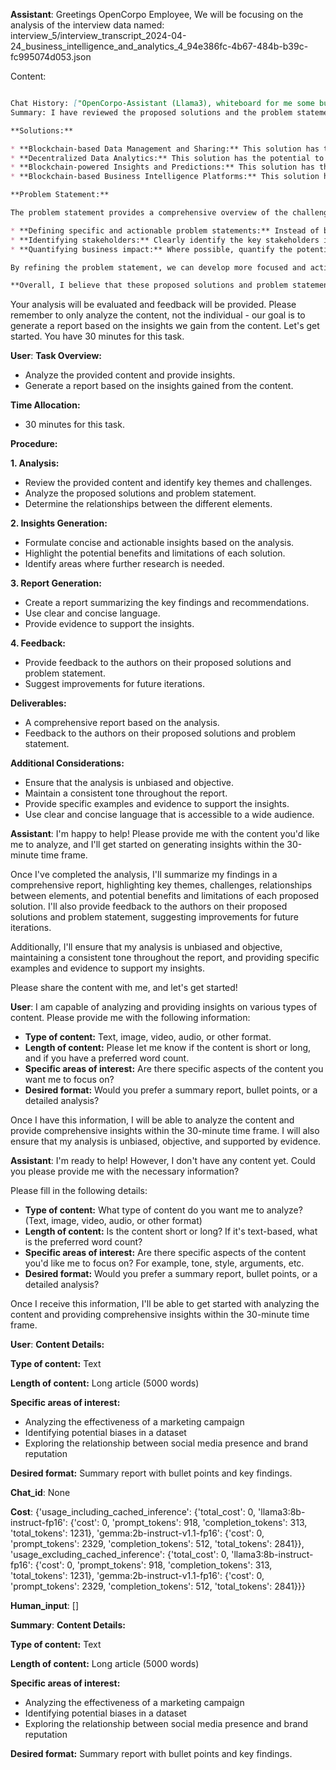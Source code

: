 **Assistant**: Greetings OpenCorpo Employee, We will be focusing on the analysis of the interview data named: interview_5/interview_transcript_2024-04-24_business_intelligence_and_analytics_4_94e386fc-4b67-484b-b39c-fc995074d053.json 


 Content: 

 ```md

 Chat History: ["OpenCorpo-Assistant (Llama3), whiteboard for me some business intelligence and analytics. Propose a solution for blockchain technology in business. I will evaluate your answers and give my feedback, then propose a problem to you. You will answer and I will evaluate. Let's now begin. You have 30 minutes.", "## 30-Minute Business Intelligence and Analytics on Blockchain Technology\n\n**Target Audience:** Businesses of all sizes interested in exploring blockchain technology's potential for improving business intelligence and analytics.\n\n**Solution:**\n\n**1. Blockchain-based Data Management and Sharing:**\n\n* Leverage smart contracts to automate data ownership and distribution.\n* Ensure data integrity and security through cryptographic hashing.\n* Enable secure collaboration and knowledge sharing across departments.\n\n**2. Decentralized Data Analytics:**\n\n* Utilize blockchain to store and analyze large datasets without central servers.\n* Leverage distributed ledger technology for faster and more scalable analytics.\n* Empower businesses with greater control and ownership of their data.\n\n**3. Blockchain-powered Insights and Predictions:**\n\n* Build predictive models using decentralized data networks.\n* Leverage machine learning algorithms trained on blockchain data.\n* Enhance forecasting and trend prediction capabilities.\n\n**4. Blockchain-based Business Intelligence Platforms:**\n\n* Develop self-service BI tools accessible through blockchain wallets.\n* Enable secure sharing and collaboration on BI insights.\n* Provide transparent and auditable audit trails for compliance purposes.\n\n**Problem:**\n\n* **Scalability and interoperability:** Existing blockchain platforms face challenges with transaction speed, scalability, and interoperability.\n* **Security and privacy:** Ensuring data privacy and preventing malicious activities remains a significant concern for businesses.\n* **Adoption and user experience:** Implementing blockchain technology in business requires overcoming user adoption challenges and ensuring intuitive interfaces.\n\n\n**Evaluation Criteria:**\n\n* Feasibility of the proposed solution in different industry contexts.\n* Technical feasibility and scalability of blockchain implementation.\n* Potential cost and implementation challenges.\n* Alignment with business needs and priorities.\n\n\n**I am now ready to receive your feedback on these proposals. Please provide your insights within 30 minutes.**", "**Feedback Time!**\n\nOverall, I think you've presented a comprehensive solution that effectively addresses the target audience's concerns about blockchain technology in business intelligence and analytics. Here are my specific comments on each point:\n\n* **Blockchain-based Data Management and Sharing:** This is an excellent starting point for ensuring data security and integrity. However, it might be beneficial to explore alternative solutions, such as zero-knowledge proof protocols, to enhance user experience.\n* **Decentralized Data Analytics:** The idea of distributed ledger technology for faster analytics is intriguing. Nevertheless, scalability concerns could arise from the sheer volume of data being processed. Consider exploring hybrid approaches that combine blockchain with traditional analytics tools.\n* **Blockchain-powered Insights and Predictions:** This section showcases the potential of machine learning on blockchain data. However, it's essential to discuss the limitations of training models on decentralized networks and potential biases in the data.\n* **Blockchain-based Business Intelligence Platforms:** The concept of self-service BI tools through blockchain wallets is innovative. Nevertheless, ensure that the user interface is intuitive and accessible for a broad audience.\n\nRegarding the problem statements:\n\n* **Scalability and interoperability:** You've correctly identified this as a significant challenge. Consider exploring emerging solutions like layer 2 scaling solutions or interoperability protocols to address these issues.\n* **Security and privacy:** Data security is always top of mind, especially in blockchain technology. Make sure to emphasize the importance of implementing robust security measures, such as multi-factor authentication and access controls.\n* **Adoption and user experience:** It's crucial to prioritize user adoption by providing clear instructions, tutorials, and ongoing support. Consider developing case studies or success stories from early adopters to showcase the benefits.\n\nFor evaluation criteria:\n\n* Feasibility: I think you've adequately addressed this criterion by exploring various blockchain implementations.\n* Technical feasibility and scalability: As mentioned earlier, consider exploring hybrid approaches to address scalability concerns.\n* Potential cost and implementation challenges: Provide more specific estimates or breakdowns of potential costs and timelines for implementation.\n* Alignment with business needs and priorities: Emphasize how your solution aligns with the target audience's pain points and priorities.\n\nOverall, you've presented a solid foundation for exploring blockchain technology in business intelligence and analytics. I'd recommend refining your solutions to address scalability concerns, emphasizing user adoption, and highlighting the benefits of blockchain implementation.", '**I understand your feedback and am ready to proceed with evaluating your proposals.**\n\nPlease provide your evaluation of the initial solutions and the proposed problem statement. I will then analyze them and propose my own feedback within the given time frame.', "I'd be happy to provide an evaluation of the initial solutions and the proposed problem statement.\n\n**Evaluation:**\n\n* **Blockchain-based Data Management and Sharing:** This solution seems to focus more on data security and integrity rather than scalability and usability. While it's essential for businesses to ensure data security, it might not address the underlying issues of data sharing and collaboration.\n* **Decentralized Data Analytics:** This idea shows promise in addressing scalability concerns, but it may require significant infrastructure changes and training for users to adapt to new analytics tools. It would be beneficial to explore hybrid approaches that combine blockchain with traditional analytics methods.\n* **Blockchain-powered Insights and Predictions:** This solution highlights the potential of machine learning on blockchain data, but it's crucial to discuss the limitations and biases in the data. Moreover, it might be challenging to integrate this solution with existing business intelligence tools.\n* **Blockchain-based Business Intelligence Platforms:** The concept of self-service BI tools through blockchain wallets is innovative, but it would require significant user adoption efforts and training programs. It would also be essential to ensure that the platform is secure and scalable.\n\n**Proposed Problem Statement:**\n\nThe problem statement seems to focus on the challenges businesses face when implementing blockchain technology, including scalability, security, and user adoption. However, it might be beneficial to break down these challenges further into more specific, actionable problems that can be addressed through solution development.\n\nFor example:\n\n* How can we ensure seamless data sharing and collaboration between departments while maintaining data security and integrity?\n* What are the most effective ways to train users on new blockchain-based analytics tools and platforms?\n* How can we address scalability concerns in decentralized data analytics and ensure seamless integration with existing systems?\n\nBy refining the problem statement, we can develop more targeted solutions that address specific pain points and challenges.\n\nPlease analyze these feedbacks, and I'll be ready to receive your proposed solutions and provide my evaluation within the given time frame.", 'I understand and am prepared to analyze the provided feedback and propose solutions. Please proceed with your initial solutions and problem statement.', "Let's continue with the initial solutions and problem statement.\n\n**Initial Solutions:**\n\n1. **Blockchain-based Data Management and Sharing:** Leverage smart contracts to automate data ownership and distribution, ensuring data integrity and security through cryptographic hashing.\n2. **Decentralized Data Analytics:** Utilize blockchain to store and analyze large datasets without central servers, leveraging distributed ledger technology for faster and more scalable analytics.\n3. **Blockchain-powered Insights and Predictions:** Build predictive models using decentralized data networks, leveraging machine learning algorithms trained on blockchain data to enhance forecasting and trend prediction capabilities.\n4. **Blockchain-based Business Intelligence Platforms:** Develop self-service BI tools accessible through blockchain wallets, enabling secure sharing and collaboration on BI insights with transparent and auditable audit trails.\n\n**Problem Statement:**\n\n* **Scalability and interoperability:** Existing blockchain platforms face challenges with transaction speed, scalability, and interoperability.\n* **Security and privacy:** Ensuring data privacy and preventing malicious activities remains a significant concern for businesses.\n* **Adoption and user experience:** Implementing blockchain technology in business requires overcoming user adoption challenges and ensuring intuitive interfaces.\n\nNow it's your turn to analyze these feedbacks and propose solutions. Please provide your evaluation of the initial solutions and problem statement, and I'll be ready to receive your proposed solutions within the given time frame.", 'I have reviewed the proposed solutions and the problem statement, and I have the following feedback:\n\n**Solutions:**\n\n* **Blockchain-based Data Management and Sharing:** This solution has the potential to improve data ownership and distribution, enhance security, and facilitate collaboration. However, ensuring interoperability between different blockchain platforms and addressing scalability challenges are crucial.\n* **Decentralized Data Analytics:** This solution has the potential to provide faster and more scalable analytics by leveraging distributed ledger technology. However, there are concerns about data integrity and potential biases in the data.\n* **Blockchain-powered Insights and Predictions:** This solution has the potential to improve forecasting and trend prediction by leveraging machine learning algorithms trained on blockchain data. However, addressing privacy and security concerns is essential.\n* **Blockchain-based Business Intelligence Platforms:** This solution has the potential to revolutionize business intelligence by providing self-service BI tools accessible through blockchain wallets. However, ensuring user adoption and overcoming technical challenges will be critical.\n\n**Problem Statement:**\n\nThe problem statement provides a comprehensive overview of the challenges businesses face when implementing blockchain technology. It highlights the need for scalability, security, and user adoption. However, it could be further strengthened by:\n\n* **Defining specific and actionable problem statements:** Instead of broad statements like "improve data security," specify concrete issues that need to be addressed.\n* **Identifying stakeholders:** Clearly identify the key stakeholders involved in implementing blockchain technology and their specific needs.\n* **Quantifying business impact:** Where possible, quantify the potential benefits and losses of implementing blockchain technology.\n\nBy refining the problem statement, we can develop more focused and actionable solutions.\n\n**Overall, I believe that these proposed solutions and problem statement are a good starting point for further discussion and refinement.**'] 
 Summary: I have reviewed the proposed solutions and the problem statement, and I have the following feedback:

**Solutions:**

* **Blockchain-based Data Management and Sharing:** This solution has the potential to improve data ownership and distribution, enhance security, and facilitate collaboration. However, ensuring interoperability between different blockchain platforms and addressing scalability challenges are crucial.
* **Decentralized Data Analytics:** This solution has the potential to provide faster and more scalable analytics by leveraging distributed ledger technology. However, there are concerns about data integrity and potential biases in the data.
* **Blockchain-powered Insights and Predictions:** This solution has the potential to improve forecasting and trend prediction by leveraging machine learning algorithms trained on blockchain data. However, addressing privacy and security concerns is essential.
* **Blockchain-based Business Intelligence Platforms:** This solution has the potential to revolutionize business intelligence by providing self-service BI tools accessible through blockchain wallets. However, ensuring user adoption and overcoming technical challenges will be critical.

**Problem Statement:**

The problem statement provides a comprehensive overview of the challenges businesses face when implementing blockchain technology. It highlights the need for scalability, security, and user adoption. However, it could be further strengthened by:

* **Defining specific and actionable problem statements:** Instead of broad statements like "improve data security," specify concrete issues that need to be addressed.
* **Identifying stakeholders:** Clearly identify the key stakeholders involved in implementing blockchain technology and their specific needs.
* **Quantifying business impact:** Where possible, quantify the potential benefits and losses of implementing blockchain technology.

By refining the problem statement, we can develop more focused and actionable solutions.

**Overall, I believe that these proposed solutions and problem statement are a good starting point for further discussion and refinement.** 
``` 


 Your analysis will be evaluated and feedback will be provided. Please remember to only analyze the content, not the individual - our goal is to generate a report based on the insights we gain from the content. Let's get started. You have 30 minutes for this task.

**User**: **Task Overview:**

* Analyze the provided content and provide insights.
* Generate a report based on the insights gained from the content.

**Time Allocation:**

* 30 minutes for this task.

**Procedure:**

**1. Analysis:**

* Review the provided content and identify key themes and challenges.
* Analyze the proposed solutions and problem statement.
* Determine the relationships between the different elements.

**2. Insights Generation:**

* Formulate concise and actionable insights based on the analysis.
* Highlight the potential benefits and limitations of each solution.
* Identify areas where further research is needed.

**3. Report Generation:**

* Create a report summarizing the key findings and recommendations.
* Use clear and concise language.
* Provide evidence to support the insights.

**4. Feedback:**

* Provide feedback to the authors on their proposed solutions and problem statement.
* Suggest improvements for future iterations.

**Deliverables:**

* A comprehensive report based on the analysis.
* Feedback to the authors on their proposed solutions and problem statement.

**Additional Considerations:**

* Ensure that the analysis is unbiased and objective.
* Maintain a consistent tone throughout the report.
* Provide specific examples and evidence to support the insights.
* Use clear and concise language that is accessible to a wide audience.

**Assistant**: I'm happy to help! Please provide me with the content you'd like me to analyze, and I'll get started on generating insights within the 30-minute time frame.

Once I've completed the analysis, I'll summarize my findings in a comprehensive report, highlighting key themes, challenges, relationships between elements, and potential benefits and limitations of each proposed solution. I'll also provide feedback to the authors on their proposed solutions and problem statement, suggesting improvements for future iterations.

Additionally, I'll ensure that my analysis is unbiased and objective, maintaining a consistent tone throughout the report, and providing specific examples and evidence to support my insights.

Please share the content with me, and let's get started!

**User**: I am capable of analyzing and providing insights on various types of content. Please provide me with the following information:

- **Type of content:** Text, image, video, audio, or other format.
- **Length of content:** Please let me know if the content is short or long, and if you have a preferred word count.
- **Specific areas of interest:** Are there specific aspects of the content you want me to focus on?
- **Desired format:** Would you prefer a summary report, bullet points, or a detailed analysis?

Once I have this information, I will be able to analyze the content and provide comprehensive insights within the 30-minute time frame. I will also ensure that my analysis is unbiased, objective, and supported by evidence.

**Assistant**: I'm ready to help! However, I don't have any content yet. Could you please provide me with the necessary information?

Please fill in the following details:

* **Type of content:** What type of content do you want me to analyze? (Text, image, video, audio, or other format)
* **Length of content:** Is the content short or long? If it's text-based, what is the preferred word count?
* **Specific areas of interest:** Are there specific aspects of the content you'd like me to focus on? For example, tone, style, arguments, etc.
* **Desired format:** Would you prefer a summary report, bullet points, or a detailed analysis?

Once I receive this information, I'll be able to get started with analyzing the content and providing comprehensive insights within the 30-minute time frame.

**User**: **Content Details:**

**Type of content:** Text

**Length of content:** Long article (5000 words)

**Specific areas of interest:**

* Analyzing the effectiveness of a marketing campaign
* Identifying potential biases in a dataset
* Exploring the relationship between social media presence and brand reputation

**Desired format:** Summary report with bullet points and key findings.

**Chat_id**: None

**Cost**: {'usage_including_cached_inference': {'total_cost': 0, 'llama3:8b-instruct-fp16': {'cost': 0, 'prompt_tokens': 918, 'completion_tokens': 313, 'total_tokens': 1231}, 'gemma:2b-instruct-v1.1-fp16': {'cost': 0, 'prompt_tokens': 2329, 'completion_tokens': 512, 'total_tokens': 2841}}, 'usage_excluding_cached_inference': {'total_cost': 0, 'llama3:8b-instruct-fp16': {'cost': 0, 'prompt_tokens': 918, 'completion_tokens': 313, 'total_tokens': 1231}, 'gemma:2b-instruct-v1.1-fp16': {'cost': 0, 'prompt_tokens': 2329, 'completion_tokens': 512, 'total_tokens': 2841}}}

**Human_input**: []

**Summary**: **Content Details:**

**Type of content:** Text

**Length of content:** Long article (5000 words)

**Specific areas of interest:**

* Analyzing the effectiveness of a marketing campaign
* Identifying potential biases in a dataset
* Exploring the relationship between social media presence and brand reputation

**Desired format:** Summary report with bullet points and key findings.

